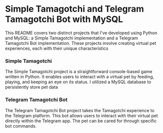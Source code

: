 # Simple Tamagotchi and Telegram Tamagotchi Bot with MySQL

This README covers two distinct projects that I've developed using Python and MySQL: a Simple Tamagotchi implementation and a Telegram Tamagotchi Bot implementation. These projects involve creating virtual pet experiences, each with their unique characteristics

### Simple Tamagotchi

The Simple Tamagotchi project is a straightforward console-based game written in Python. It enables users to interact with a virtual pet by feeding, playing, and keeping an eye on its status. I utilized a MySQL database to persistently store pet data

### Telegram Tamagotchi Bot

The Telegram Tamagotchi Bot project takes the Tamagotchi experience to the Telegram platform. This bot allows users to interact with their virtual pet directly within the Telegram app. The pet can be cared for through specific bot commands.

